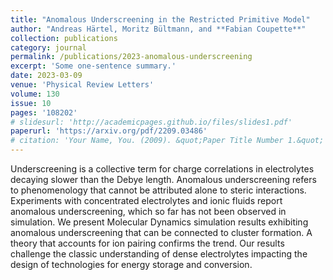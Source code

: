 ```yaml
---
title: "Anomalous Underscreening in the Restricted Primitive Model"
author: "Andreas Härtel, Moritz Bültmann, and **Fabian Coupette**"
collection: publications
category: journal
permalink: /publications/2023-anomalous-underscreening
excerpt: 'Some one-sentence summary.'
date: 2023-03-09
venue: 'Physical Review Letters'
volume: 130
issue: 10
pages: '108202'
# slidesurl: 'http://academicpages.github.io/files/slides1.pdf'
paperurl: 'https://arxiv.org/pdf/2209.03486'
# citation: 'Your Name, You. (2009). &quot;Paper Title Number 1.&quot; <i>Journal 1</i>. 1(1).'
---
```


Underscreening is a collective term for charge correlations in electrolytes decaying slower than the Debye length. Anomalous underscreening refers to phenomenology that cannot be attributed alone to steric interactions. Experiments with concentrated electrolytes and ionic fluids report anomalous underscreening, which so far has not been observed in simulation. We present Molecular Dynamics simulation results exhibiting anomalous underscreening that can be connected to cluster formation. A theory that accounts for ion pairing confirms the trend. Our results challenge the classic understanding of dense electrolytes impacting the design of technologies for energy storage and conversion.